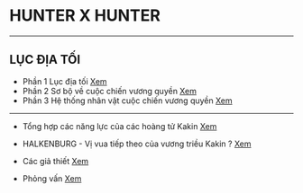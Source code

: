 # HUNTER X HUNTER

---

## LỤC ĐỊA TỐI

- Phần 1 Lục địa tối [Xem](./phan01.md)
- Phần 2 Sơ bộ về cuộc chiến vương quyền [Xem](./phan02.md)
- Phần 3 Hệ thống nhân vật cuộc chiến vương quyền [Xem](./phan03.md)

---

- Tổng hợp các năng lực của các hoàng tử Kakin [Xem](./nangluc01.md)
- HALKENBURG - Vị vua tiếp theo của vương triều Kakin ? [Xem](./vuakakin.md)

- Các giả thiết [Xem](./giathiet.md)
- Phỏng vấn [Xem](./phongvan.md)
